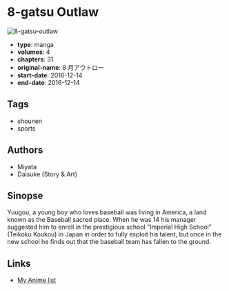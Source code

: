 # 8-gatsu Outlaw

![8-gatsu-outlaw](https://cdn.myanimelist.net/images/manga/2/193290.jpg)

-   **type**: manga
-   **volumes**: 4
-   **chapters**: 31
-   **original-name**: 8 月アウトロー
-   **start-date**: 2016-12-14
-   **end-date**: 2016-12-14

## Tags

-   shounen
-   sports

## Authors

-   Miyata
-   Daisuke (Story & Art)

## Sinopse

Yuugou, a young boy who loves baseball was living in America, a land known as the Baseball sacred place. When he was 14 his manager suggested him to enroll in the prestigious school "Imperial High School" (Teikoku Koukou) in Japan in order to fully exploit his talent, but once in the new school he finds out that the baseball team has fallen to the ground.

## Links

-   [My Anime list](https://myanimelist.net/manga/104082/8-gatsu_Outlaw)
